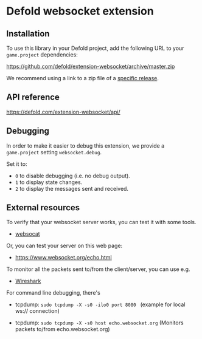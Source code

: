 # Defold websocket extension

## Installation
To use this library in your Defold project, add the following URL to your `game.project` dependencies:

https://github.com/defold/extension-websocket/archive/master.zip

We recommend using a link to a zip file of a [specific release](https://github.com/defold/extension-websocket/releases).

## API reference

https://defold.com/extension-websocket/api/

## Debugging

In order to make it easier to debug this extension, we provide a `game.project` setting `websocket.debug`.

Set it to:

* `0` to disable debugging (i.e. no debug output).
* `1` to display state changes.
* `2` to display the messages sent and received.

## External resources

To verify that your websocket server works, you can test it with some tools.

* [websocat](https://github.com/vi/websocat)

Or, you can test your server on this web page:

* https://www.websocket.org/echo.html

To monitor all the packets sent to/from the client/server, you can use e.g.

* [Wireshark](https://www.wireshark.org)

For command line debugging, there's

* tcpdump: `sudo tcpdump -X -s0 -ilo0 port 8080 ` (example for local ws:// connection)

* tcpdump: `sudo tcpdump -X -s0 host echo.websocket.org` (Monitors packets to/from echo.websocket.org)
